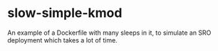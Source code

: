 # slow-simple-kmod

An example of a Dockerfile with many sleeps in it, to simulate an SRO deployment which takes a lot of time.
